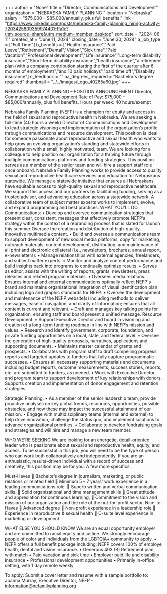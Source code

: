 +++
author = "None"
title = "Director, Communications and Development"
organization = "NEBRASKA FAMILY PLANNING "
location = "Nebraska"
salary = "$75,000 – $85,000/annually, plus full benefits."
link = "https://www.linkedin.com/posts/nebraska-family-planning_hiring-activity-7203425809359974401-Pa1c?utm_source=share&utm_medium=member_desktop"
sort_date = "2024-06-11"
created_at = "June 11, 2024"
closing_date = "June 30, 2024"
a_job_type = ["Full Time"]
b_benefits = ["Health Insurance","Paid Leave","Retirement","Dental","Vision","Sick time","Paid Vacation","Professional development","Life insurance","Long-term disability insurance","Short-term disability insurance","health insurance","a retirement plan (with a company contribution starting the first of the quarter after 6 months of employment)","and 10 paid holidays","paid time off","Disability insurance"]
c_feedback = ""
aa_degrees_required = "Bachelor's degree required"
thumbnail = "../../images/Logo_40265a60.jpg"
+++

NEBRASKA FAMILY PLANNING – POSITION ANNOUNCEMENT
Director, Communications and Development
Rate of Pay:  $75,000 – $85,000/annually, plus full benefits.
Hours per week: 40 hours/exempt

Nebraska Family Planning (NEFP) is a champion for equity and access in the field of sexual and reproductive health in Nebraska.  We are seeking a full-time (40 hours a week) Director of Communications and Development to lead strategic visioning and implementation of the organization’s profile through communications and resource development. This position is ideal for someone passionate about reproductive and sexual health who wants to help grow an evolving organization’s standing and statewide efforts in collaboration with a small, highly motivated, team. We are looking for a colleague to help position our organization for a thriving future through multiple communications platforms and funding strategies. This position serves as a member of the senior team and will hire a support staff role once onboard.
Nebraska Family Planning works to provide access to quality sexual and reproductive healthcare services and education for Nebraskans statewide. We manage a statewide initiative that ensures all Nebraskans have equitable access to high-quality sexual and reproductive healthcare.  We support this access and our partners by facilitating funding, serving as a trusted advisor, and advancing education across a statewide network. A collaborative team of subject matter experts works to implement, evolve, and expand programming and best practices. 
WHAT YOU’LL DO
Communications:
•	Develop and oversee communication strategies that present clear, consistent, messages that effectively promote NEFP’s strategy within the context of a rebranding process that is slated for launch this summer Oversee the creation and distribution of high-quality, innovative multimedia content.
•	Build and oversee a communications team to support development of new social media platforms, copy for marketing, outreach materials, content development, distribution, and maintenance of all print and electronic collateral (i.e., newsletters, brochures, annual report, e-newsletters). 
•	Manage relationships with external agencies, freelancers, and subject matter experts.
•	Monitor and analyze content performance and build insights back into programs to continually optimize results.
•	Serves as editor, assists with the writing of reports, grants, newsletters, press releases and related program materials.
•	Oversees media relations. Ensures internal and external communications optimally reflect NEFP's brand and maintains organizational integration of visual identification plan including logo and graphic standards for NEFP.
•	Oversee the development and maintenance of the NEFP website(s) including methods to deliver messages, ease of navigation, and clarity of information; ensures that all content is current and relevant.
•	Draft and manages key talking points for organization, ensuring staff and board present a unified message.
Resource Development:
•	Support Executive Director and board in visioning and creation of a long-term funding roadmap in line with NEFP’s mission and values.
•	Research and identify government, corporate, foundation, and private funding opportunities on a local, state, and federal level.
•	Oversee the generation of high-quality proposals, narratives, applications and supporting documents. 
•	Maintains master calendar of grants and prospects. 
•	Collaborates with program staff to draft compelling progress reports and targeted updates to funders that fully capture programmatic successes.
•	Ensures all necessary supporting materials and documents including budget reports, outcome measurements, success stories, reports, etc. are submitted to funders, as needed.
•	Work with Executive Director and program team to support development of key relationships with donors. Supports creation and implementation of donor engagement and retention strategies. 

Strategic Planning:
•	As a member of the senior leadership team, provide proactive analyses on key global trends, resources, opportunities, possible obstacles, and how these may impact the successful attainment of our mission.
•	Engage with multidisciplinary teams (internal and external) to help drive innovation, challenge the status quo, and implement solutions to advance organizational priorities. 
•	Collaborate to develop fundraising goals and strategies and will hire and manage a new team member.

WHO WE’RE SEEKING
We are looking for an energetic, detail-oriented leader who is passionate about sexual and reproductive health, equity, and access. To be successful in this job, you will need to be the type of person who can work both collaboratively and independently. If you are an enthusiastic, results-driven individual with a record of success and creativity, this position may be for you. A few more specifics:


Must-Haves
	Bachelor’s degree in journalism, marketing, or public relations or related field
	Minimum 5 – 7 years' work experience in a leading communications role.
	Superb written and verbal communication skills. 
	Solid organizational and time management skills
	Great attitude and appreciation for continuous learning, 
	Commitment to the vision and mission of our organization and the role of the not-for-profit sector.
Nice-to-Haves
	Advanced degree
	Non-profit experience in a leadership role
	Experience in reproductive & sexual health
	C-suite level experience in marketing or development

WHAT ELSE YOU SHOULD KNOW
We are an equal opportunity employer and are committed to racial equity and justice. We strongly encourage people of color and individuals from the LGBTQIA+ community to apply. 
•	NEFP offers a full benefit package including: NEFP covers 100% of employe health, dental and vision insurance.
•	Generous 403 (B) Retirement plan, with match 
•	Paid vacation and sick time
•	Employer paid life and disability insurance
•	Professional development opportunities
•	Primarily in-office setting, with 1 day remote weekly 

To apply: Submit a cover letter and resume with a sample portfolio to: Joanna Murray, Executive Director, NEFP – information@nefamilyplanning.org

